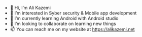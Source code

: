 - 👋 Hi, I’m Ali Kazemi
- 👀 I’m interested in Syber security & Mobile app development 
- 🌱 I’m currently learning Android with Android studio 
- 💞️ I’m looking to collaborate on learning new things
- 📫 You can reach me on my website at https://alikazemi.net

<!---
Kazemi1996/Kazemi1996 is a ✨ special ✨ repository because its `README.md` (this file) appears on your GitHub profile.
You can click the Preview link to take a look at your changes.
--->

